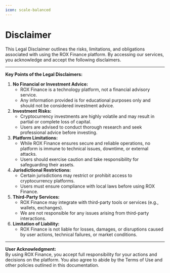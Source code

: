```yaml
---
icon: scale-balanced
---
```


# Disclaimer

This Legal Disclaimer outlines the risks, limitations, and obligations associated with using the ROX Finance platform. By accessing our services, you acknowledge and accept the following disclaimers.

***

**Key Points of the Legal Disclaimers:**

1. **No Financial or Investment Advice:**
   * ROX Finance is a technology platform, not a financial advisory service.
   * Any information provided is for educational purposes only and should not be considered investment advice.
2. **Investment Risks:**
   * Cryptocurrency investments are highly volatile and may result in partial or complete loss of capital.
   * Users are advised to conduct thorough research and seek professional advice before investing.
3. **Platform Limitations:**
   * While ROX Finance ensures secure and reliable operations, no platform is immune to technical issues, downtime, or external attacks.
   * Users should exercise caution and take responsibility for safeguarding their assets.
4. **Jurisdictional Restrictions:**
   * Certain jurisdictions may restrict or prohibit access to cryptocurrency platforms.
   * Users must ensure compliance with local laws before using ROX Finance.
5. **Third-Party Services:**
   * ROX Finance may integrate with third-party tools or services (e.g., wallets, exchanges).
   * We are not responsible for any issues arising from third-party interactions.
6. **Limitation of Liability:**
   * ROX Finance is not liable for losses, damages, or disruptions caused by user actions, technical failures, or market conditions.

***

**User Acknowledgment:**\
By using ROX Finance, you accept full responsibility for your actions and decisions on the platform. You also agree to abide by the Terms of Use and other policies outlined in this documentation.
